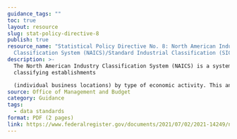 ```yaml
---
guidance_tags: ""
toc: true
layout: resource
slug: stat-policy-directive-8
publish: true
resource_name: "Statistical Policy Directive No. 8: North American Industry
  Classification System (NAICS)/Standard Industrial Classification (SIC)"
description: >-
  The North American Industry Classification System (NAICS) is a system for
  classifying establishments

  (individual business locations) by type of economic activity. This announces OMB's adoption of NAICS revisions. Dated August 8, 2016. 
source: Office of Management and Budget
category: Guidance
tags:
  - data standards
format: PDF (2 pages)
link: https://www.federalregister.gov/documents/2021/07/02/2021-14249/north-american-industry-classification-system-naics-updates-for-2022-update-of-statistical-policy
---
```

